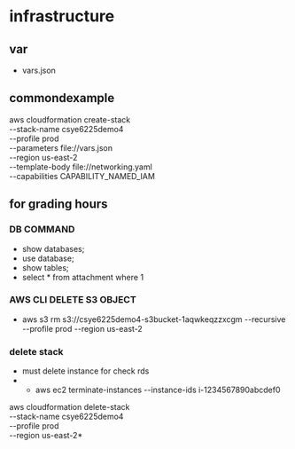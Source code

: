 # infrastructure
## var
* vars.json
## commondexample

aws cloudformation create-stack \
  --stack-name csye6225demo4 \
  --profile prod \
  --parameters file://vars.json \
  --region us-east-2\
  --template-body file://networking.yaml \
  --capabilities CAPABILITY_NAMED_IAM

## for grading hours
### DB COMMAND
* show databases;
* use database;
* show tables;
* select * from attachment where 1
### AWS CLI DELETE S3 OBJECT
* aws s3 rm s3://csye6225demo4-s3bucket-1aqwkeqzzxcgm --recursive --profile prod --region us-east-2
### delete stack
* must delete instance for check rds
* * aws ec2 terminate-instances --instance-ids i-1234567890abcdef0


aws cloudformation delete-stack   \
--stack-name csye6225demo4 \
--profile prod \
--region us-east-2*